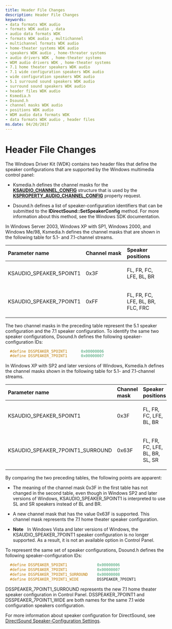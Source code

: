 ```yaml
---
title: Header File Changes
description: Header File Changes
keywords:
- data formats WDK audio
- formats WDK audio , data
- audio data formats WDK
- formats WDK audio , multichannel
- multichannel formats WDK audio
- home-theater systems WDK audio
- speakers WDK audio , home-threater systems
- audio drivers WDK , home-theater systems
- WDM audio drivers WDK , home-theater systems
- 7.1 home theater speakers WDK audio
- 7.1 wide configuration speakers WDK audio
- wide configuration speakers WDK audio
- 5.1 surround sound speakers WDK audio
- surround sound speakers WDK audio
- header files WDK audio
- Ksmedia.h
- Dsound.h
- channel masks WDK audio
- positions WDK audio
- WDM audio data formats WDK
- data formats WDK audio , header files
ms.date: 04/20/2017
---
```


# Header File Changes


The Windows Driver Kit (WDK) contains two header files that define the speaker configurations that are supported by the Windows multimedia control panel:

-   Ksmedia.h defines the channel masks for the [**KSAUDIO\_CHANNEL\_CONFIG**](/windows-hardware/drivers/ddi/ksmedia/ns-ksmedia-ksaudio_channel_config) structure that is used by the [**KSPROPERTY\_AUDIO\_CHANNEL\_CONFIG**](./ksproperty-audio-channel-config.md) property request.

-   Dsound.h defines a list of speaker-configuration identifiers that can be submitted to the **IDirectSound::SetSpeakerConfig** method. For more information about this method, see the Windows SDK documentation.

In Windows Server 2003, Windows XP with SP1, Windows 2000, and Windows Me/98, Ksmedia.h defines the channel masks that are shown in the following table for 5.1- and 7.1-channel streams.

<table>
<colgroup>
<col width="33%" />
<col width="33%" />
<col width="33%" />
</colgroup>
<thead>
<tr class="header">
<th align="left">Parameter name</th>
<th align="left">Channel mask</th>
<th align="left">Speaker positions</th>
</tr>
</thead>
<tbody>
<tr class="odd">
<td align="left"><p>KSAUDIO_SPEAKER_5POINT1</p></td>
<td align="left"><p>0x3F</p></td>
<td align="left"><p>FL, FR, FC, LFE, BL, BR</p></td>
</tr>
<tr class="even">
<td align="left"><p>KSAUDIO_SPEAKER_7POINT1</p></td>
<td align="left"><p>0xFF</p></td>
<td align="left"><p>FL, FR, FC, LFE, BL, BR, FLC, FRC</p></td>
</tr>
</tbody>
</table>

 

The two channel masks in the preceding table represent the 5.1 speaker configuration and the 7.1 speaker configuration. To identify the same two speaker configurations, Dsound.h defines the following speaker-configuration IDs:

```cpp
  #define DSSPEAKER_5POINT1      0x00000006
  #define DSSPEAKER_7POINT1      0x00000007
```

In Windows XP with SP2 and later versions of Windows, Ksmedia.h defines the channel masks shown in the following table for 5.1- and 7.1-channel streams.

<table>
<colgroup>
<col width="33%" />
<col width="33%" />
<col width="33%" />
</colgroup>
<thead>
<tr class="header">
<th align="left">Parameter name</th>
<th align="left">Channel mask</th>
<th align="left">Speaker positions</th>
</tr>
</thead>
<tbody>
<tr class="odd">
<td align="left"><p>KSAUDIO_SPEAKER_5POINT1</p></td>
<td align="left"><p>0x3F</p></td>
<td align="left"><p>FL, FR, FC, LFE, BL, BR</p></td>
</tr>
<tr class="even">
<td align="left"><p>KSAUDIO_SPEAKER_7POINT1_SURROUND</p></td>
<td align="left"><p>0x63F</p></td>
<td align="left"><p>FL, FR, FC, LFE, BL, BR, SL, SR</p></td>
</tr>
</tbody>
</table>

 

By comparing the two preceding tables, the following points are apparent:

-   The meaning of the channel mask 0x3F in the first table has not changed in the second table, even though in Windows SP2 and later versions of Windows, KSAUDIO\_SPEAKER\_5POINT1 is interpreted to use SL and SR speakers instead of BL and BR.

-   A new channel mask that has the value 0x63F is supported. This channel mask represents the 7.1 home theater speaker configuration.

-   **Note**   In Windows Vista and later versions of Windows, the KSAUDIO\_SPEAKER\_7POINT1 speaker configuration is no longer supported. As a result, it is not an available option in Control Panel.

     

To represent the same set of speaker configurations, Dsound.h defines the following speaker-configuration IDs:

```cpp
  #define DSSPEAKER_5POINT1             0x00000006
  #define DSSPEAKER_7POINT1             0x00000007
  #define DSSPEAKER_7POINT1_SURROUND    0x00000008
  #define DSSPEAKER_7POINT1_WIDE        DSSPEAKER_7POINT1
```

DSSPEAKER\_7POINT1\_SURROUND represents the new 7.1 home theater speaker configuration in Control Panel. DSSPEAKER\_7POINT1 and DSSPEAKER\_7POINT1\_WIDE are both names for the same 7.1 wide configuration speakers configuration.

For more information about speaker configuration for DirectSound, see [DirectSound Speaker-Configuration Settings](directsound-speaker-configuration-settings.md).

 

